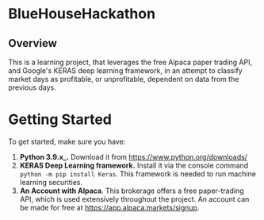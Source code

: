 # BlueHouseHackathon

## Overview
This is a learning project, that leverages the free Alpaca paper trading API, and Google's KERAS deep learning framework, in an attempt to classify market days as profitable, or unprofitable, dependent on data from the previous days.

# Getting Started
To get started, make sure you have:
1. **Python 3.9.x_.** Download it from https://www.python.org/downloads/
2. **KERAS Deep Learning framework.** Install it via the console command `python -m pip install Keras`. This framework is needed to run machine learning securities.
3. **An Account with Alpaca**. This brokerage offers a free paper-trading API, which is used extensively throughout the project. An account can be made for free at https://app.alpaca.markets/signup. 
